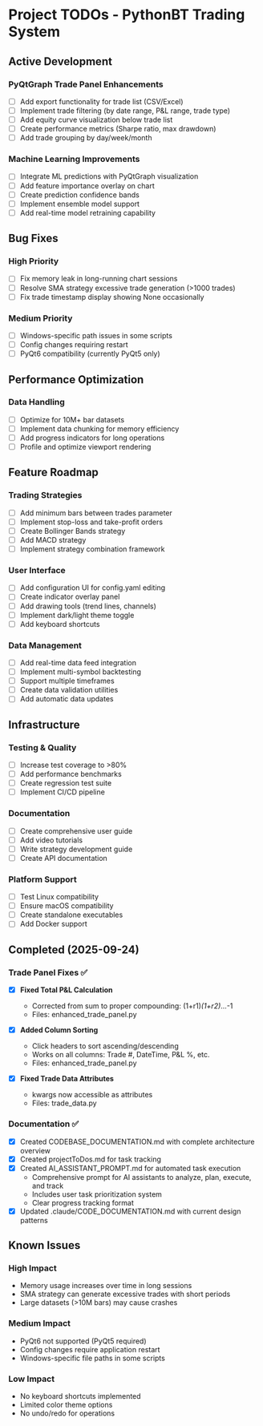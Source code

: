 # Project TODOs - PythonBT Trading System

## Active Development

### PyQtGraph Trade Panel Enhancements
- [ ] Add export functionality for trade list (CSV/Excel)
- [ ] Implement trade filtering (by date range, P&L range, trade type)
- [ ] Add equity curve visualization below trade list
- [ ] Create performance metrics (Sharpe ratio, max drawdown)
- [ ] Add trade grouping by day/week/month

### Machine Learning Improvements
- [ ] Integrate ML predictions with PyQtGraph visualization
- [ ] Add feature importance overlay on chart
- [ ] Create prediction confidence bands
- [ ] Implement ensemble model support
- [ ] Add real-time model retraining capability

## Bug Fixes

### High Priority
- [ ] Fix memory leak in long-running chart sessions
- [ ] Resolve SMA strategy excessive trade generation (>1000 trades)
- [ ] Fix trade timestamp display showing None occasionally

### Medium Priority
- [ ] Windows-specific path issues in some scripts
- [ ] Config changes requiring restart
- [ ] PyQt6 compatibility (currently PyQt5 only)

## Performance Optimization

### Data Handling
- [ ] Optimize for 10M+ bar datasets
- [ ] Implement data chunking for memory efficiency
- [ ] Add progress indicators for long operations
- [ ] Profile and optimize viewport rendering

## Feature Roadmap

### Trading Strategies
- [ ] Add minimum bars between trades parameter
- [ ] Implement stop-loss and take-profit orders
- [ ] Create Bollinger Bands strategy
- [ ] Add MACD strategy
- [ ] Implement strategy combination framework

### User Interface
- [ ] Add configuration UI for config.yaml editing
- [ ] Create indicator overlay panel
- [ ] Add drawing tools (trend lines, channels)
- [ ] Implement dark/light theme toggle
- [ ] Add keyboard shortcuts

### Data Management
- [ ] Add real-time data feed integration
- [ ] Implement multi-symbol backtesting
- [ ] Support multiple timeframes
- [ ] Create data validation utilities
- [ ] Add automatic data updates

## Infrastructure

### Testing & Quality
- [ ] Increase test coverage to >80%
- [ ] Add performance benchmarks
- [ ] Create regression test suite
- [ ] Implement CI/CD pipeline

### Documentation
- [ ] Create comprehensive user guide
- [ ] Add video tutorials
- [ ] Write strategy development guide
- [ ] Create API documentation

### Platform Support
- [ ] Test Linux compatibility
- [ ] Ensure macOS compatibility
- [ ] Create standalone executables
- [ ] Add Docker support

## Completed (2025-09-24)

### Trade Panel Fixes ✅
- [x] **Fixed Total P&L Calculation**
  - Corrected from sum to proper compounding: (1+r1)*(1+r2)*...-1
  - Files: enhanced_trade_panel.py

- [x] **Added Column Sorting**
  - Click headers to sort ascending/descending
  - Works on all columns: Trade #, DateTime, P&L %, etc.
  - Files: enhanced_trade_panel.py

- [x] **Fixed Trade Data Attributes**
  - kwargs now accessible as attributes
  - Files: trade_data.py

### Documentation ✅
- [x] Created CODEBASE_DOCUMENTATION.md with complete architecture overview
- [x] Created projectToDos.md for task tracking
- [x] Created AI_ASSISTANT_PROMPT.md for automated task execution
  - Comprehensive prompt for AI assistants to analyze, plan, execute, and track
  - Includes user task prioritization system
  - Clear progress tracking format
- [x] Updated .claude/CODE_DOCUMENTATION.md with current design patterns

## Known Issues

### High Impact
- Memory usage increases over time in long sessions
- SMA strategy can generate excessive trades with short periods
- Large datasets (>10M bars) may cause crashes

### Medium Impact
- PyQt6 not supported (PyQt5 required)
- Config changes require application restart
- Windows-specific file paths in some scripts

### Low Impact
- No keyboard shortcuts implemented
- Limited color theme options
- No undo/redo for operations